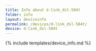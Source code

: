 ```yaml
---
title: Info about d-link_dsl-584t
folder: info
layout: deviceinfo
permalink: /devices/d-link_dsl-584t/
device: d-link_dsl-584t
---
```

{% include templates/device_info.md %}
